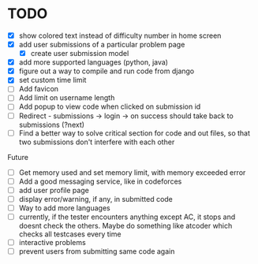 # TODO

- [x] show colored text instead of difficulty number in home screen
- [x] add user submissions of a particular problem page
    - [x] create user submission model
- [x] add more supported languages (python, java)
- [x] figure out a way to compile and run code from django
- [x] set custom time limit
- [ ] Add favicon
- [ ] Add limit on username length
- [ ] Add popup to view code when clicked on submission id
- [ ] Redirect - submissions -> login -> on success should take back to submissions (?next)
- [ ] Find a better way to solve critical section for code and out files, so that two submissions don't interfere with each other

Future
- [ ] Get memory used and set memory limit, with memory exceeded error
- [ ] Add a good messaging service, like in codeforces
- [ ] add user profile page
- [ ] display error/warning, if any, in submitted code
- [ ] Way to add more languages
- [ ] currently, if the tester encounters anything except AC, it stops and doesnt check the others. Maybe do something like atcoder which checks all testcases every time
- [ ] interactive problems
- [ ] prevent users from submitting same code again